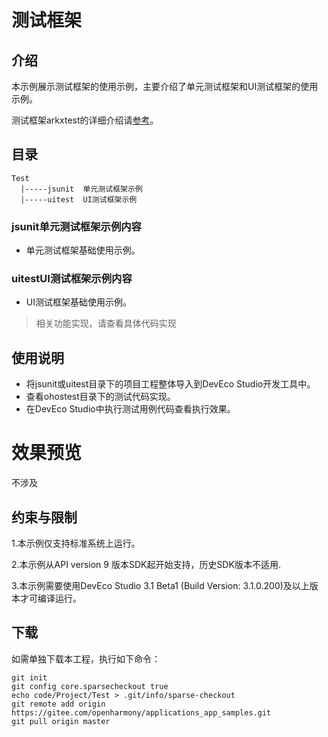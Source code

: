 # 测试框架
## 介绍 
本示例展示测试框架的使用示例，主要介绍了单元测试框架和UI测试框架的使用示例。

测试框架arkxtest的详细介绍请[参考](https://gitee.com/openharmony/testfwk_arkxtest)。

## 目录 

```
Test 
  |-----jsunit  单元测试框架示例
  |-----uitest  UI测试框架示例
```

### jsunit单元测试框架示例内容
-  单元测试框架基础使用示例。

### uitestUI测试框架示例内容

- UI测试框架基础使用示例。

>  相关功能实现，请查看具体代码实现

## 使用说明
- 将jsunit或uitest目录下的项目工程整体导入到DevEco Studio开发工具中。
- 查看ohostest目录下的测试代码实现。
- 在DevEco Studio中执行测试用例代码查看执行效果。


# 效果预览
不涉及


## 约束与限制
1.本示例仅支持标准系统上运行。

2.本示例从API version 9 版本SDK起开始支持，历史SDK版本不适用. 

3.本示例需要使用DevEco Studio 3.1 Beta1 (Build Version: 3.1.0.200)及以上版本才可编译运行。

## 下载

如需单独下载本工程，执行如下命令：

```
git init
git config core.sparsecheckout true
echo code/Project/Test > .git/info/sparse-checkout
git remote add origin https://gitee.com/openharmony/applications_app_samples.git
git pull origin master
```
